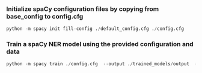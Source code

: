 ### Initialize spaCy configuration files by copying from base_config to config.cfg
```python
python -m spacy init fill-config ./default_config.cfg ./config.cfg
```

### Train a spaCy NER model using the provided configuration and data
```python
python -m spacy train ./config.cfg  --output ./trained_models/output  --paths.train ./trained_models/train_data.spacy  --paths.dev ./trained_models/test_data.spacy
```

